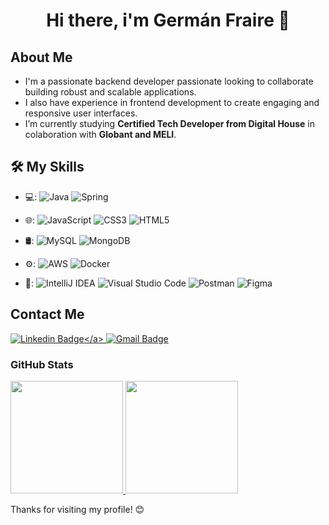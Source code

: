 <h1 align="Center"> Hi there, i'm Germán Fraire 👋 </h1> 

## About Me
* I'm a passionate backend developer passionate looking to collaborate building robust and scalable applications.
* I also have experience in frontend development to create engaging and responsive user interfaces.
* I’m currently studying **Certified Tech Developer from Digital House** in colaboration with **Globant and MELI**.


## 🛠 My Skills

* 💻:
 ![Java](https://img.shields.io/badge/java-%23ED8B00.svg?style=for-the-badge&logo=openjdk&logoColor=white)
 ![Spring](https://img.shields.io/badge/spring-%236DB33F.svg?style=for-the-badge&logo=spring&logoColor=white)

* 🌐:
  ![JavaScript](https://img.shields.io/badge/javascript-%23323330.svg?style=for-the-badge&logo=javascript&logoColor=%23F7DF1E)
  ![CSS3](https://img.shields.io/badge/css3-%231572B6.svg?style=for-the-badge&logo=css3&logoColor=white)
  ![HTML5](https://img.shields.io/badge/html5-%23E34F26.svg?style=for-the-badge&logo=html5&logoColor=white)
  
* 🛢:
  ![MySQL](https://img.shields.io/badge/mysql-4479A1.svg?style=for-the-badge&logo=mysql&logoColor=white)
  ![MongoDB](https://img.shields.io/badge/MongoDB-%234ea94b.svg?style=for-the-badge&logo=mongodb&logoColor=white)
  
* ⚙️:
  ![AWS](https://img.shields.io/badge/AWS-%23FF9900.svg?style=for-the-badge&logo=amazon-aws&logoColor=white)
  ![Docker](https://img.shields.io/badge/docker-%230db7ed.svg?style=for-the-badge&logo=docker&logoColor=white)
  
* 🔧:
  ![IntelliJ IDEA](https://img.shields.io/badge/IntelliJIDEA-000000.svg?style=for-the-badge&logo=intellij-idea&logoColor=white)
  ![Visual Studio Code](https://img.shields.io/badge/Visual%20Studio%20Code-0078d7.svg?style=for-the-badge&logo=visual-studio-code&logoColor=white)
  ![Postman](https://img.shields.io/badge/Postman-FF6C37?style=for-the-badge&logo=postman&logoColor=white)
  ![Figma](https://img.shields.io/badge/figma-%23F24E1E.svg?style=for-the-badge&logo=figma&logoColor=white)


## Contact Me

<a href=https://www.linkedin.com/in/german-fraire/>![Linkedin Badge](https://img.shields.io/badge/-LinkedIn-blue?style=flat-square&logo=Linkedin&logoColor=white&link=[[https://www.linkedin.com/in/rubal-agrawal/](https://www.linkedin.com/in/german-fraire/))</a>
[![Gmail Badge](https://img.shields.io/badge/-Gmail-c14438?style=flat-square&logo=Gmail&logoColor=white&link=mailto:rubalagrawalru@gmail.com.com)](mailto:gergf22@gmail.com)


### GitHub Stats

<a href="https://github.com/gergf22">
  <img height="180em" src="https://github-readme-stats.vercel.app/api?username=gergf22&theme=buefy&show_icons=true" />
  <img height="180em" src="https://github-readme-stats.vercel.app/api/top-langs/?username=gergf22&theme=buefy&layout=compact" />
</a>

Thanks for visiting my profile! 😊

<!--
**gergf22/gergf22** is a ✨ _special_ ✨ repository because its `README.md` (this file) appears on your GitHub profile.

Here are some ideas to get you started:

- 🔭 I’m currently working on ...
- 🌱 I’m currently learning ...
- 👯 I’m looking to collaborate on ...
- 🤔 I’m looking for help with ...
- 💬 Ask me about ...
- 📫 How to reach me: ...
- 😄 Pronouns: ...
- ⚡ Fun fact: ...
-->
